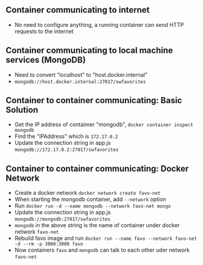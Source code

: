 ## Container communicating to internet 
- No need to configure anything, a running container can send HTTP requests to the internet

## Container communicating to local machine services (MongoDB)
- Need to convert "localhost" to "host.docker.internal"
- `mongodb://host.docker.internal:27017/swfavorites`

## Container to container communicating: Basic Solution
- Get the IP address of contaimer "mongodb", `docker container inspect mongodb`
- Find the "IPAddress" which is `172.17.0.2`
- Update the connection string in app.js `mongodb://172.17.0.2:27017/swfavorites`

## Container to container communicating: Docker Network
- Create a docker network `docker network create favo-net`
- When starting the mongodb container, add `--network` option
- Run `docker run -d --name mongodb --network favo-net mongo`
- Update the connection string in app.js `mongodb://mongodb:27017/swfavorites`
- `mongodb` in the above string is the name of container under docker network `favo-net`
- Rebuild favo image and run `docker run --name favo --network favo-net -d --rm -p 3000:3000 favo`
- Now containers `favo` and `mongodb` can talk to each other uder network `favo-net`
